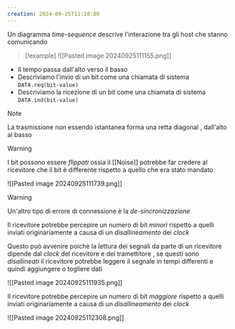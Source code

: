 ```yaml
---
creation: 2024-09-25T11:10:00
---
```

Un diagramma *time-sequence* descrive l'interazione tra gli host che stanno comunicando

>[!example] 
>![[Pasted image 20240925111155.png]]

+ Il tempo passa dall'alto verso il basso
+ Descriviamo l'invio di un bit come una chiamata di sistema `DATA.req(bit-value)`
+ Descriviamo la ricezione di un bit come una chiamata di sistema `DATA.ind(bit-value)`

>[!note] 
>La trasmissione non essendo istantanea forma una retta diagonal , dall'alto al basso

>[!warning] 
>I bit possono essere *flippati* ossia il [[Noise]] potrebbe far credere al ricevitore che il bit è differente rispetto a quello che era stato mandato 
>
>![[Pasted image 20240925111739.png]]

>[!warning] 
>Un'altro tipo di errore di connessione è la *de-sincronizzazione* 
>
>Il ricevitore potrebbe percepire un numero di bit *minori* rispetto a quelli inviati originariamente a causa di un *disallineamento* dei *clock*
>
>Questo può avvenire poichè la lettura dei segnali da parte di un ricevitore dipende dal *clock* del ricevitore e del tramettitore , se questi sono *disallineati* il ricevitore potrebbe leggere il segnale in tempi differenti e quindi aggiungere o togliere dati
>
>![[Pasted image 20240925111935.png]]
>
>Il ricevitore potrebbe percepire un numero di bit *maggiore* rispetto a quelli inviati originariamente a causa di un *disallineamento* dei *clock*
>
>![[Pasted image 20240925112308.png]]
